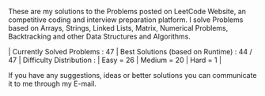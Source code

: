 These are my solutions to the Problems posted on LeetCode Website, an competitive coding and interview preparation platform. 
I solve Problems based on Arrays, Strings, Linked Lists, Matrix, Numerical Problems, Backtracking and other Data Structures and Algorithms.

| Currently Solved Problems : 47
| Best Solutions (based on Runtime) : 44 / 47
| Difficulty Distribution : 
                          | Easy = 26 
                          | Medium = 20 
                          | Hard = 1 | 

If you have any suggestions, ideas or better solutions you can communicate it to me through my E-mail.
